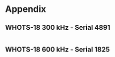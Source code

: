 # Appendix


## WHOTS-18 300 kHz - Serial 4891

```{literalinclude} appendices/whots18_deploy_300khz_4891.txt
```

## WHOTS-18 600 kHz - Serial 1825

```{literalinclude} appendices/whots18_deploy_600khz_1825.txt
```

